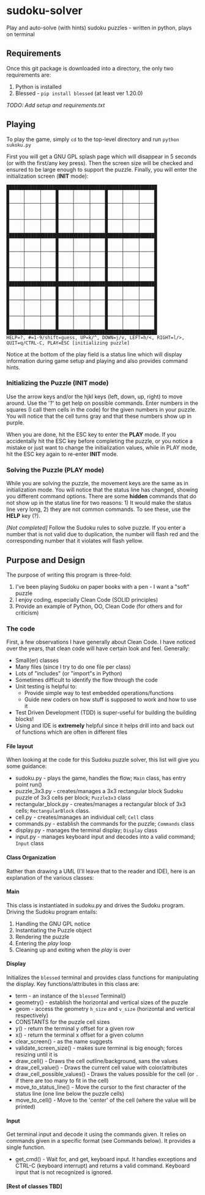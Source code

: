 # sudoku-solver

Play and auto-solve (with hints) sudoku puzzles - written in python, plays on terminal

## Requirements

Once this git package is downloaded into a directory, the only two requirements are:
1. Python is installed
1. Blessed - `pip install blessed` (at least ver 1.20.0)

*TODO: Add setup and requirements.txt*

## Playing

To play the game, simply `cd` to the top-level directory and run `python sukoku.py`

First you will get a GNU GPL splash page which will disappear in 5 seconds (or
with the first/any key press).  Then the screen size will be checked and ensured
to be large enough to support the puzzle.  Finally, you will enter the initialization
screen (**INIT** mode):
```text
███████████████████████████████████████████████████████
█     │     │     █     │     │     █     │     │     █
█     │     │     █     │     │     █     │     │     █
█─────┼─────┼─────█─────┼─────┼─────█─────┼─────┼─────█
█     │     │     █     │     │     █     │     │     █
█     │     │     █     │     │     █     │     │     █
█─────┼─────┼─────█─────┼─────┼─────█─────┼─────┼─────█
█     │     │     █     │     │     █     │     │     █
█     │     │     █     │     │     █     │     │     █
███████████████████████████████████████████████████████
█     │     │     █     │     │     █     │     │     █
█     │     │     █     │     │     █     │     │     █
█─────┼─────┼─────█─────┼─────┼─────█─────┼─────┼─────█
█     │     │     █     │     │     █     │     │     █
█     │     │     █     │     │     █     │     │     █
█─────┼─────┼─────█─────┼─────┼─────█─────┼─────┼─────█
█     │     │     █     │     │     █     │     │     █
█     │     │     █     │     │     █     │     │     █
███████████████████████████████████████████████████████
█     │     │     █     │     │     █     │     │     █
█     │     │     █     │     │     █     │     │     █
█─────┼─────┼─────█─────┼─────┼─────█─────┼─────┼─────█
█     │     │     █     │     │     █     │     │     █
█     │     │     █     │     │     █     │     │     █
█─────┼─────┼─────█─────┼─────┼─────█─────┼─────┼─────█
█     │     │     █     │     │     █     │     │     █
█     │     │     █     │     │     █     │     │     █
███████████████████████████████████████████████████████
HELP=?, #=1-9/shift=guess, UP=k/^, DOWN=j/v, LEFT=h/<, RIGHT=l/>, QUIT=q/CTRL-C, PLAY=ESC [initializing puzzle]
```
Notice at the bottom of the play field is a status line which will display
information during game setup and playing and also provides command hints.

### Initializing the Puzzle (**INIT** mode)

Use the arrow keys and/or the hjkl keys (left, down, up, right) to move around.
Use the '?' to get help on possible commands.  Enter numbers in the squares
(I call them cells in the code) for the given numbers in your puzzle.  You
will notice that the cell turns gray and that these numbers show up in purple.

When you are done, hit the ESC key to enter the **PLAY** mode.  If you
accidentally hit the ESC key before completing the puzzle, or you notice a
mistake or just want to change the initialization values, while in PLAY mode,
hit the ESC key again to re-enter **INIT** mode.

### Solving the Puzzle (**PLAY** mode)

While you are solving the puzzle, the movement keys are the same as in initialization
mode.  You will notice that the status line has changed, showing you different
command options.  There are some **hidden** commands that do not show up in the
status line for two reasons: 1) It would make the status line very long, 2) they
are not common commands.  To see these, use the **HELP** key (?).

*[Not completed]*
Follow the Sudoku rules to solve puzzle.  If you enter a number that is not valid
due to duplication, the number will flash red and the corresponding number that it
violates will flash yellow.

## Purpose and Design

The purpose of writing this program is three-fold:
1. I've been playing Sudoku on paper books with a pen - I want a "soft" puzzle
2. I enjoy coding, especially Clean Code (SOLID principles)
3. Provide an example of Python, OO, Clean Code (for others and for criticism)

### The code

First, a few observations I have generally about Clean Code.  I have noticed over
the years, that clean code will have certain look and feel.  Generally:
- Small(er) classes
- Many files (since I try to do one file per class)
- Lots of "includes" (or "import"s in Python)
- Sometimes difficult to identify the flow through the code
- Unit testing is helpful to:
  - Provide simple way to test embedded operations/functions
  - Guide new coders on how stuff is supposed to work and how to use it
- Test Driven Development (TDD) is super-useful for building the building blocks!
- Using and IDE is **extremely** helpful since it helps drill into and back out of functions which are often in different files

#### File layout

When looking at the code for this Sudoku puzzle solver, this list will give you
some guidance:
- sudoku.py - plays the game, handles the flow; `Main` class, has entry point run()
- puzzle_3x3.py - creates/manages a 3x3 rectangular block Sudoku puzzle
of 3x3 cells per block; `Puzzle3x3` class
- rectangular_block.py - creates/manages a rectangular block of 3x3 cells; `RectangularBlock` class.
- cell.py - creates/manages an individual cell; `Cell` class
- commands.py - establish the commands for the puzzle; `Commands` class
- display.py - manages the terminal display; `Display` class
- input.py - manages keyboard input and decodes into a valid command; `Input` class

#### Class Organization

Rather than drawing a UML (I'll leave that to the reader and IDE), here is an
explanation of the various classes:

#### Main

This class is instantiated in sudoku.py and drives the Sudoku program.  Driving
the Sudoku program entails:
1. Handling the GNU GPL notice
1. Instantiating the Puzzle object
1. Rendering the puzzle
1. Entering the *play* loop
1. Cleaning up and exiting when the *play* is over

#### Display

Initializes the `blessed` terminal and provides class functions for manipulating
the display.  Key functions/attributes in this class are:

- term - an instance of the `blessed` Terminal()
- geometry() - establish the horizontal and vertical sizes of the puzzle
- geom - access the geometry `h_size` and `v_size` (horizontal and vertical respectively)
- CONSTANTS for the puzzle cell sizes
- y() - return the terminal y offset for a given row
- x() - return the terminal x offset for a given column
- clear_screen() - as the name suggests
- validate_screen_size() - makes sure terminal is big enough; forces resizing until it is
- draw_cell() - Draws the cell outline/background, sans the values
- draw_cell_value() - Draws the current cell value with color/attributes
- draw_cell_possible_values() - Draws the values possible for the cell (or `.` if there are too many to fit in the cell)
- move_to_status_line() - Move the cursor to the first character of the status line (one line below the puzzle cells)
- move_to_cell() - Move to the 'center' of the cell (where the value will be printed)

#### Input

Get terminal input and decode it using the commands given. It relies on commands
given in a specific format (see Commands below).  It provides a single function.

- get_cmd() - Wait for, and get, keyboard input.  It handles exceptions and CTRL-C (keyboard interrupt) and returns a valid command.  Keyboard input that is not
recognized is ignored.

#### [Rest of classes TBD]

